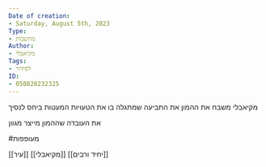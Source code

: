 ```yaml
---
Date of creation:
- Saturday, August 5th, 2023
Type:
- מחשבות
Author:
- מקיאבלי
Tags:
- לסידור
ID:
- 050820232325
---
```


מקיאבלי משבח את ההמון
את התביעה שמתגלה בו
את הטעויות המעטות ביחס לנסיך

את העובדה שההמון מייצר מגוון

#מעופפות 

[[עיר]]
[[מקיאבלי]]
[[יחיד ורבים]]